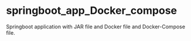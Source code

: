 # springboot_app_Docker_compose
Springboot application with JAR file and Docker file and Docker-Compose file. 
